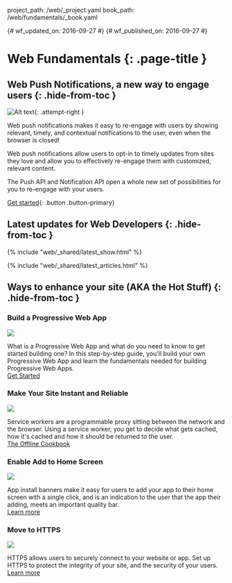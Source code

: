 project_path: /web/_project.yaml
book_path: /web/fundamentals/_book.yaml

{# wf_updated_on: 2016-09-27 #}
{# wf_published_on: 2016-09-27 #}

<style>
nav.devsite-page-nav, .devsite-rating-container, .page-title {display:none;}
</style>

# Web Fundamentals {: .page-title }

## Web Push Notifications, a new way to engage users {: .hide-from-toc  }

![Alt text](/web/images/common/push-notification-16x9.png){: .attempt-right }

Web push notifications makes it easy to re-engage with users by
showing relevant, timely, and contextual notifications to the user, 
even when the browser is closed!

Web push notifications allow users to opt-in to timely updates from
sites they love and allow you to effectively re-engage them with
customized, relevant content.

The Push API and Notification API open a whole new set of
possibilities for you to re-engage with your users.

[Get started](engage-and-retain/push-notifications/){: .button .button-primary}

## Latest updates for Web Developers {: .hide-from-toc }

{% include "web/_shared/latest_show.html" %}

{% include "web/_shared/latest_articles.html" %}

<div class="clearfix"></div>

## Ways to enhance your site (AKA the Hot Stuff) {: .hide-from-toc }

<div class="attempt-left">
  <h3 class="hide-from-toc">Build a Progressive Web App</h3>
  <img src="/web/fundamentals/images/ic_important_devices_black_48dp.png" class="devsite-landing-row-item-image">
  <p>
    What is a Progressive Web App and what do you need to know to get
    started building one? In this step-by-step guide, you'll build your
    own Progressive Web App and learn the fundamentals needed for building
    Progressive Web Apps.<br>
    <a href="/web/fundamentals/getting-started/codelabs/your-first-pwapp/">Get Started</a>
  </p>
</div>
<div class="attempt-right">
  <h3 class="hide-from-toc">Make Your Site Instant and Reliable</h3>
  <img src="/web/fundamentals/images/ic_thumb_up_black_48dp.png" class="devsite-landing-row-item-image">
  <p>
    Service workers are a programmable proxy sitting between the network
    and the browser. Using a service worker, you get to decide what gets
    cached, how it's cached and how it should be returned to the user.<br>
    <a href="/web/fundamentals/instant-and-offline/offline-cookbook/">The Offline Cookbook</a>
  </p>
</div>
<div class="clearfix"></div>
<div class="attempt-left">
  <h3 class="hide-from-toc">Enable Add to Home Screen</h3>
  <img src="/web/fundamentals/images/ic_home_black_48dp.png" class="devsite-landing-row-item-image">
  <p>
    App install banners make it easy for users to add your app to their
    home screen with a single click, and is an indication to the user that
    the app their adding, meets an important quality bar.<br>
    <a href="/web/fundamentals/engage-and-retain/app-install-banners/">Learn more</a>
  </p>
</div>
<div class="attempt-right">
  <h3 class="hide-from-toc">Move to HTTPS</h3>
  <img src="/web/fundamentals/images/ic_https_black_48dp.png" class="devsite-landing-row-item-image">
  <p>
    HTTPS allows users to securely connect to your website or app. Set up
    HTTPS to protect the integrity of your site, and the security of your
    users.<br>
    <a href="/web/fundamentals/security/encrypt-in-transit/why-https">Learn more</a>
  </p>
</div>
